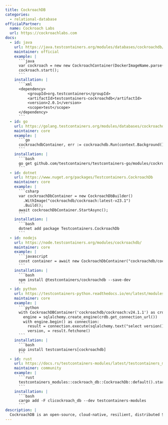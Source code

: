 ```yaml
---
title: CockroachDB
categories:
  - relational-database
officialPartner:
  name: Cockroach Labs
  url: https://cockroachlabs.com
docs:
  - id: java
    url: https://java.testcontainers.org/modules/databases/cockroachdb/
    maintainer: official
    example: |
      ```java
      var cockroach = new new CockroachContainer(DockerImageName.parse("cockroachdb/cockroach:v22.2.3"));
      cockroach.start();
      ```
    installation: |
      ```xml
      <dependency>
          <groupId>org.testcontainers</groupId>
          <artifactId>testcontainers-cockroachdb</artifactId>
          <version>2.0.1</version>
          <scope>test</scope>
      </dependency>
      ```
  - id: go
    url: https://golang.testcontainers.org/modules/databases/cockroachdb/
    maintainer: core
    example: |
      ```go
      cockroachdbContainer, err := cockroachdb.Run(context.Background(), "cockroachdb/cockroach:v22.2.3")
      ```
    installation: |
      ```bash
      go get github.com/testcontainers/testcontainers-go/modules/cockroachdb
      ```
  - id: dotnet
    url: https://www.nuget.org/packages/Testcontainers.CockroachDb
    maintainer: core
    example: |
      ```csharp
      var cockroachDbContainer = new CockroachDbBuilder()
        .WithImage("cockroachdb/cockroach:latest-v23.1")
        .Build();
      await cockroachDbContainer.StartAsync();
      ```
    installation: |
      ```bash
      dotnet add package Testcontainers.CockroachDb
      ```
  - id: nodejs
    url: https://node.testcontainers.org/modules/cockroachdb/
    maintainer: core
    example: |
      ```javascript
      const container = await new CockroachDbContainer("cockroachdb/cockroach:v24.3.5").start();
      ```
    installation: |
      ```bash
      npm install @testcontainers/cockroachdb --save-dev
      ```
  - id: python
    url: https://testcontainers-python.readthedocs.io/en/latest/modules/cockroachdb/README.html
    maintainer: core
    example: |
      ```python
      with CockroachDBContainer('cockroachdb/cockroach:v24.1.1') as crdb:
        engine = sqlalchemy.create_engine(crdb.get_connection_url())
        with engine.begin() as connection:
          result = connection.execute(sqlalchemy.text("select version()"))
          version, = result.fetchone()
      ```
    installation: |
      ```bash
      pip install testcontainers[cockroachdb]
      ```
  - id: rust
    url: https://docs.rs/testcontainers-modules/latest/testcontainers_modules/cockroach_db/struct.CockroachDb.html
    maintainer: community
    example: |
      ```rust
      testcontainers_modules::cockroach_db::CockroachDb::default().start()
      ```
    installation: |
      ```bash
      cargo add -F clicockroach_db --dev testcontainers-modules
      ```
description: |
  CockroachDB is an open-source, cloud-native, resilient, distributed SQL database.
---
```

